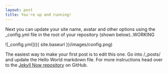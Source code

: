 ```yaml
---
layout: post
title: You're up and running!
---
```


Next you can update your site name, avatar and other options using the _config.yml file in the root of your repository (shown below)..WORKING

![_config.yml]({{ site.baseurl }}/images/config.png)

The easiest way to make your first post is to edit this one. Go into /_posts/ and update the Hello World markdown file. For more instructions head over to the [Jekyll Now repository](https://github.com/barryclark/jekyll-now) on GitHub.
